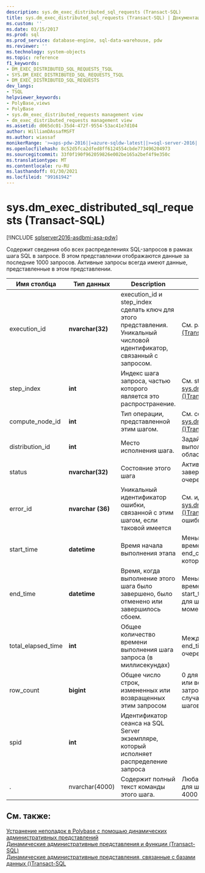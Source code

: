```yaml
---
description: sys.dm_exec_distributed_sql_requests (Transact-SQL)
title: sys.dm_exec_distributed_sql_requests (Transact-SQL) | Документация Майкрософт
ms.custom: ''
ms.date: 03/15/2017
ms.prod: sql
ms.prod_service: database-engine, sql-data-warehouse, pdw
ms.reviewer: ''
ms.technology: system-objects
ms.topic: reference
f1_keywords:
- DM_EXEC_DISTRIBUTED_SQL_REQUESTS_TSQL
- SYS.DM_EXEC_DISTRIBUTED_SQL_REQUESTS_TSQL
- DM_EXEC_DISTRIBUTED_SQL_REQUESTS
dev_langs:
- TSQL
helpviewer_keywords:
- PolyBase,views
- PolyBase
- sys.dm_exec_distributed_requests management view
- dm_exec_distributed_requests management view
ms.assetid: d065dc01-35d4-472f-9554-53ac41e7d104
author: WilliamDAssafMSFT
ms.author: wiassaf
monikerRange: '>=aps-pdw-2016||=azure-sqldw-latest||>=sql-server-2016||>=sql-server-linux-2017||=azuresqldb-mi-current'
ms.openlocfilehash: 8c52d5fca2dfed8ff6124554cbde773496204973
ms.sourcegitcommit: 33f0f190f962059826e002be165a2bef4f9e350c
ms.translationtype: MT
ms.contentlocale: ru-RU
ms.lasthandoff: 01/30/2021
ms.locfileid: "99161942"
---
```

# <a name="sysdm_exec_distributed_sql_requests-transact-sql"></a>sys.dm_exec_distributed_sql_requests (Transact-SQL)
[!INCLUDE [sqlserver2016-asdbmi-asa-pdw](../../includes/applies-to-version/sqlserver2016-asdbmi-asa-pdw.md)]

  Содержит сведения обо всех распределениях SQL-запросов в рамках шага SQL в запросе.  В этом представлении отображаются данные за последние 1000 запросов. Активные запросы всегда имеют данные, представленные в этом представлении.  
  
|Имя столбца|Тип данных|Description|Диапазон|  
|-----------------|---------------|-----------------|-----------|  
|execution_id|**nvarchar(32)**|execution_id и step_index сделать ключ для этого представления. Уникальный числовой идентификатор, связанный с запросом.|См. раздел ID в [sys.dm_exec_requests &#40;Transact-SQL&#41;](../../relational-databases/system-dynamic-management-views/sys-dm-exec-requests-transact-sql.md)|  
|step_index|**int**|Индекс шага запроса, частью которого является это распространение.|См. step_index в [sys.dm_exec_distributed_request_steps &#40;&#41;Transact-SQL ](../../relational-databases/system-dynamic-management-views/sys-dm-exec-distributed-request-steps-transact-sql.md).|  
|compute_node_id|**int**|Тип операции, представленной этим шагом.|См. compute_node_id в [sys.dm_exec_compute_nodes &#40;&#41;Transact-SQL ](../../relational-databases/system-dynamic-management-views/sys-dm-exec-compute-nodes-transact-sql.md).|  
|distribution_id|**int**|Место исполнения шага.|Задайте значение-1 для запросов, выполняемых в области узла, а не в области распространения.|  
|status|**nvarchar(32)**|Состояние этого шага|Активный, отмененный, завершенный, сбой, поставлен в очередь|  
|error_id|**nvarchar (36)**|Уникальный идентификатор ошибки, связанной с этим шагом, если таковой имеется|См. идентификатор [sys.dm_exec_compute_node_errors &#40;&#41;Transact-SQL ](../../relational-databases/system-dynamic-management-views/sys-dm-exec-compute-node-errors-transact-sql.md), значение null, если ошибка не возникла.|  
|start_time|**datetime**|Время начала выполнения этапа|Меньше или равно текущему времени и больше или равно end_compile_time запроса, к которому относится этот шаг.|  
|end_time|**datetime**|Время, когда выполнение этого шага было завершено, было отменено или завершилось сбоем.|Меньшее или равное текущему времени и больше или равно start_time, установите значение NULL для шагов, выполняемых в данный момент или в очереди.|  
|total_elapsed_time|**int**|Общее количество времени выполнения шага запроса (в миллисекундах)|Между 0 и разностью между end_time и start_time. 0 для шагов в очереди.|  
|row_count|**bigint**|Общее число строк, измененных или возвращенных этим запросом|0 для шагов, которые не изменяют или возвращают данные, количество затронутых строк в противном случае. Задайте значение-1 для шагов DMS.|  
|spid|**int**|Идентификатор сеанса на SQL Server экземпляре, который исполняет распределение запроса||  
|.|nvarchar(4000)|Содержит полный текст команды этого шага.|Любая допустимая строка запроса для шага. Усекается, если длиннее 4000 символов.|  
  
## <a name="see-also"></a>См. также:  
 [Устранение неполадок в Polybase с помощью динамических административных представлений](/previous-versions/sql/sql-server-2016/mt146389(v=sql.130))   
 [Динамические административные представления и функции (Transact-SQL)](~/relational-databases/system-dynamic-management-views/system-dynamic-management-views.md)   
 [Динамические административные представления, связанные с базами данных &#40;&#41;Transact-SQL ](../../relational-databases/system-dynamic-management-views/database-related-dynamic-management-views-transact-sql.md)  
  
